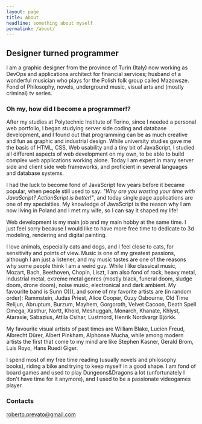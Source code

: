 ```yaml
---
layout: page
title: About
headline: something about myself
permalink: /about/
---
```


## Designer turned programmer

I am a graphic designer from the province of Turin (Italy) now working as DevOps and applications architect for financial services; husband of a wonderful musician who plays for the Polish folk group called Mazowsze. Fond of Philosophy, novels, underground music, visual arts and (mostly criminal) tv series. 

### Oh my, how did I become a programmer!?

After my studies at Polytechnic Institute of Torino, since I needed a personal web portfolio, I began studying server side coding and database development, and I found out that programming can be as much creative and fun as graphic and industrial design. While university studies gave me the basis of HTML, CSS, Web usability and a tiny bit of JavaScript, I studied all different aspects of web development on my own, to be able to build complex web applications working alone. Today I am expert in many server side and client side web frameworks, and proficient in several languages and database systems.

I had the luck to become fond of JavaScript few years before it became popular, when people still used to say: *"Why are you wasting your time with JavaScript? ActionScript is better!"*, and today single page applications are one of my specialties.
My knowledge of JavaScript is the reason why I am now living in Poland and I met my wife, so I can say it shaped my life!

Web development is my main job and my main hobby at the same time. I just feel sorry because I would like to have more free time to dedicate to 3d modeling, rendering and digital painting.

I love animals, especially cats and dogs, and I feel close to cats, for sensitivity and points of view.
Music is one of my greatest passions, although I am just a listener, and my music tastes are one of the reasons why some people think I am a weird guy. While I like classical music, Mozart, Bach, Beethoven, Chopin, Liszt, I am also fond of rock, heavy metal, industrial metal, extreme metal genres (mostly black, funeral doom, sludge doom, drone doom), noise music, electronical and dark ambient. My favourite band is Sunn O))), and some of my favorite artists are (in random order): Rammstein, Judas Priest, Alice Cooper, Ozzy Osbourne, Old Time Relijun, Abruptum, Burzum, Mayhem, Gorgoroth, Velvet Cacoon, Death Spell Omega, Xasthur, Nortt, Khold, Meshuggah, Monarch, Khanate, Khlyst, Ataraxie, Sabazius, Attila Csihar, Lustmord, Henrik Nordvargr Björkk.

My favourite visual artists of past times are William Blake, Lucien Freud, Albrecht Dürer, Albert Pinkham, Alphonse Mucha, while among modern artists the first that come to my mind are like Stephen Kasner, Gerald Brom, Luis Royo, Hans Ruedi Giger.

I spend most of my free time reading (usually novels and philosophy books), riding a bike and trying to keep myself in a good shape.
I am fond of board games and used to play Dungeons&Dragons a lot (unfortunately I don't have time for it anymore), and I used to be a passionate videogames player.

### Contacts

[roberto.prevato@gmail.com](mailto:roberto.prevato@gmail.com)
